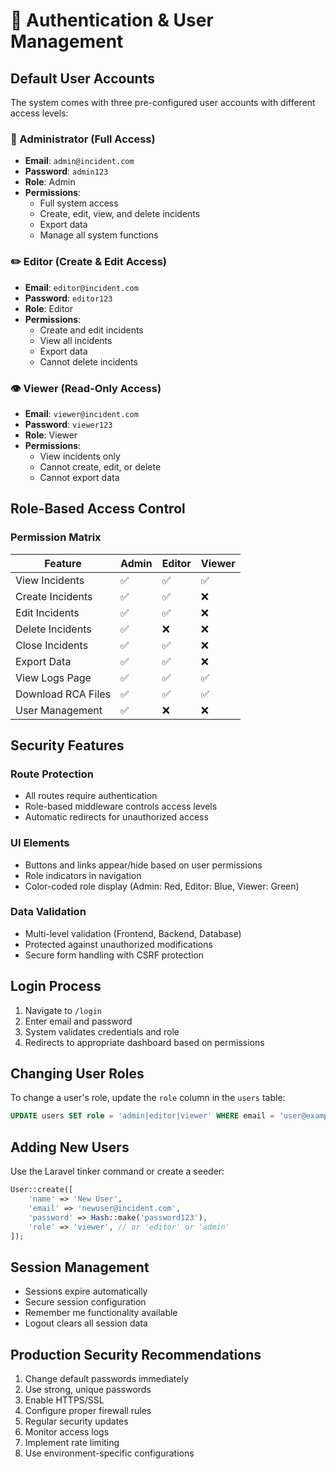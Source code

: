 # 🔐 Authentication & User Management

## Default User Accounts

The system comes with three pre-configured user accounts with different access levels:

### 👑 Administrator (Full Access)
- **Email**: `admin@incident.com`
- **Password**: `admin123`
- **Role**: Admin
- **Permissions**: 
  - Full system access
  - Create, edit, view, and delete incidents
  - Export data
  - Manage all system functions

### ✏️ Editor (Create & Edit Access)
- **Email**: `editor@incident.com`
- **Password**: `editor123`
- **Role**: Editor
- **Permissions**:
  - Create and edit incidents
  - View all incidents
  - Export data
  - Cannot delete incidents

### 👁️ Viewer (Read-Only Access)
- **Email**: `viewer@incident.com`
- **Password**: `viewer123`
- **Role**: Viewer
- **Permissions**:
  - View incidents only
  - Cannot create, edit, or delete
  - Cannot export data

## Role-Based Access Control

### Permission Matrix

| Feature | Admin | Editor | Viewer |
|---------|-------|--------|--------|
| View Incidents | ✅ | ✅ | ✅ |
| Create Incidents | ✅ | ✅ | ❌ |
| Edit Incidents | ✅ | ✅ | ❌ |
| Delete Incidents | ✅ | ❌ | ❌ |
| Close Incidents | ✅ | ✅ | ❌ |
| Export Data | ✅ | ✅ | ❌ |
| View Logs Page | ✅ | ✅ | ✅ |
| Download RCA Files | ✅ | ✅ | ✅ |
| User Management | ✅ | ❌ | ❌ |

## Security Features

### Route Protection
- All routes require authentication
- Role-based middleware controls access levels
- Automatic redirects for unauthorized access

### UI Elements
- Buttons and links appear/hide based on user permissions
- Role indicators in navigation
- Color-coded role display (Admin: Red, Editor: Blue, Viewer: Green)

### Data Validation
- Multi-level validation (Frontend, Backend, Database)
- Protected against unauthorized modifications
- Secure form handling with CSRF protection

## Login Process

1. Navigate to `/login`
2. Enter email and password
3. System validates credentials and role
4. Redirects to appropriate dashboard based on permissions

## Changing User Roles

To change a user's role, update the `role` column in the `users` table:

```sql
UPDATE users SET role = 'admin|editor|viewer' WHERE email = 'user@example.com';
```

## Adding New Users

Use the Laravel tinker command or create a seeder:

```php
User::create([
    'name' => 'New User',
    'email' => 'newuser@incident.com',
    'password' => Hash::make('password123'),
    'role' => 'viewer', // or 'editor' or 'admin'
]);
```

## Session Management

- Sessions expire automatically
- Secure session configuration
- Remember me functionality available
- Logout clears all session data

## Production Security Recommendations

1. Change default passwords immediately
2. Use strong, unique passwords
3. Enable HTTPS/SSL
4. Configure proper firewall rules
5. Regular security updates
6. Monitor access logs
7. Implement rate limiting
8. Use environment-specific configurations